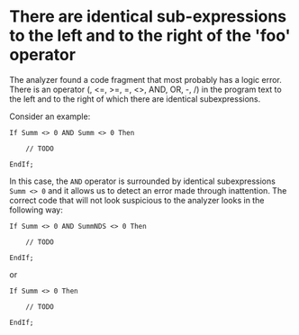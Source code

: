 # There are identical sub-expressions to the left and to the right of the 'foo' operator

The analyzer found a code fragment that most probably has a logic error. There is an operator (, <=, >=, =, <>, AND, OR, -, /) in the program text to the left and to the right of which there are identical subexpressions.

Consider an example:

```bsl
If Summ <> 0 AND Summ <> 0 Then

    // TODO

EndIf;
```

In this case, the `AND` operator is surrounded by identical subexpressions `Summ <> 0` and it allows us to
detect an error made through inattention. The correct code that will not look suspicious to the analyzer looks in the
following way:

```bsl
If Summ <> 0 AND SummNDS <> 0 Then

    // TODO

EndIf;
```

or

```bsl
If Summ <> 0 Then

    // TODO

EndIf;
```
